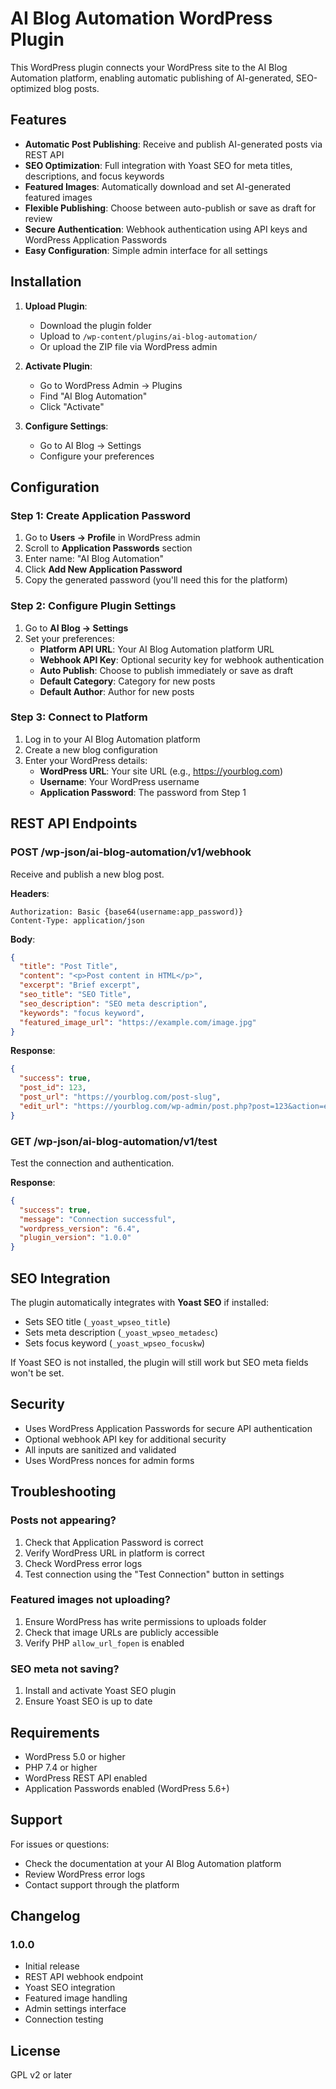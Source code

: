 # AI Blog Automation WordPress Plugin

This WordPress plugin connects your WordPress site to the AI Blog Automation platform, enabling automatic publishing of AI-generated, SEO-optimized blog posts.

## Features

- **Automatic Post Publishing**: Receive and publish AI-generated posts via REST API
- **SEO Optimization**: Full integration with Yoast SEO for meta titles, descriptions, and focus keywords
- **Featured Images**: Automatically download and set AI-generated featured images
- **Flexible Publishing**: Choose between auto-publish or save as draft for review
- **Secure Authentication**: Webhook authentication using API keys and WordPress Application Passwords
- **Easy Configuration**: Simple admin interface for all settings

## Installation

1. **Upload Plugin**:
   - Download the plugin folder
   - Upload to `/wp-content/plugins/ai-blog-automation/`
   - Or upload the ZIP file via WordPress admin

2. **Activate Plugin**:
   - Go to WordPress Admin → Plugins
   - Find "AI Blog Automation"
   - Click "Activate"

3. **Configure Settings**:
   - Go to AI Blog → Settings
   - Configure your preferences

## Configuration

### Step 1: Create Application Password

1. Go to **Users → Profile** in WordPress admin
2. Scroll to **Application Passwords** section
3. Enter name: "AI Blog Automation"
4. Click **Add New Application Password**
5. Copy the generated password (you'll need this for the platform)

### Step 2: Configure Plugin Settings

1. Go to **AI Blog → Settings**
2. Set your preferences:
   - **Platform API URL**: Your AI Blog Automation platform URL
   - **Webhook API Key**: Optional security key for webhook authentication
   - **Auto Publish**: Choose to publish immediately or save as draft
   - **Default Category**: Category for new posts
   - **Default Author**: Author for new posts

### Step 3: Connect to Platform

1. Log in to your AI Blog Automation platform
2. Create a new blog configuration
3. Enter your WordPress details:
   - **WordPress URL**: Your site URL (e.g., https://yourblog.com)
   - **Username**: Your WordPress username
   - **Application Password**: The password from Step 1

## REST API Endpoints

### POST /wp-json/ai-blog-automation/v1/webhook

Receive and publish a new blog post.

**Headers**:
```
Authorization: Basic {base64(username:app_password)}
Content-Type: application/json
```

**Body**:
```json
{
  "title": "Post Title",
  "content": "<p>Post content in HTML</p>",
  "excerpt": "Brief excerpt",
  "seo_title": "SEO Title",
  "seo_description": "SEO meta description",
  "keywords": "focus keyword",
  "featured_image_url": "https://example.com/image.jpg"
}
```

**Response**:
```json
{
  "success": true,
  "post_id": 123,
  "post_url": "https://yourblog.com/post-slug",
  "edit_url": "https://yourblog.com/wp-admin/post.php?post=123&action=edit"
}
```

### GET /wp-json/ai-blog-automation/v1/test

Test the connection and authentication.

**Response**:
```json
{
  "success": true,
  "message": "Connection successful",
  "wordpress_version": "6.4",
  "plugin_version": "1.0.0"
}
```

## SEO Integration

The plugin automatically integrates with **Yoast SEO** if installed:

- Sets SEO title (`_yoast_wpseo_title`)
- Sets meta description (`_yoast_wpseo_metadesc`)
- Sets focus keyword (`_yoast_wpseo_focuskw`)

If Yoast SEO is not installed, the plugin will still work but SEO meta fields won't be set.

## Security

- Uses WordPress Application Passwords for secure API authentication
- Optional webhook API key for additional security
- All inputs are sanitized and validated
- Uses WordPress nonces for admin forms

## Troubleshooting

### Posts not appearing?

1. Check that Application Password is correct
2. Verify WordPress URL in platform is correct
3. Check WordPress error logs
4. Test connection using the "Test Connection" button in settings

### Featured images not uploading?

1. Ensure WordPress has write permissions to uploads folder
2. Check that image URLs are publicly accessible
3. Verify PHP `allow_url_fopen` is enabled

### SEO meta not saving?

1. Install and activate Yoast SEO plugin
2. Ensure Yoast SEO is up to date

## Requirements

- WordPress 5.0 or higher
- PHP 7.4 or higher
- WordPress REST API enabled
- Application Passwords enabled (WordPress 5.6+)

## Support

For issues or questions:
- Check the documentation at your AI Blog Automation platform
- Review WordPress error logs
- Contact support through the platform

## Changelog

### 1.0.0
- Initial release
- REST API webhook endpoint
- Yoast SEO integration
- Featured image handling
- Admin settings interface
- Connection testing

## License

GPL v2 or later

